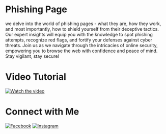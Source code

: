 # Phishing Page
<p>
we delve into the world of phishing pages - what they are, how they work, and most importantly, how to shield yourself from their deceptive tactics. Our expert insights will equip you with the knowledge to spot phishing attempts, recognize red flags, and fortify your defenses against cyber threats. Join us as we navigate through the intricacies of online security, empowering you to browse the web with confidence and peace of mind. Stay vigilant, stay secure!
</p>

# Video Tutorial
[![Watch the video](https://img.youtube.com/vi/b6shCaGdai4/0.jpg)](https://youtu.be/b6shCaGdai4?si=9yCFwfcAtXD5F70D)

# Connect with Me

[![Facebook](https://upload.wikimedia.org/wikipedia/commons/thumb/6/6c/Facebook_Logo_2023.png/35px-Facebook_Logo_2023.png?20231011121526)](https://www.facebook.com/ARSecTm)
[![Instagram](https://upload.wikimedia.org/wikipedia/commons/thumb/a/a5/Instagram_icon.png/35px-Instagram_icon.png?20200512141346)](https://www.instagram.com/arsecuritytam)
